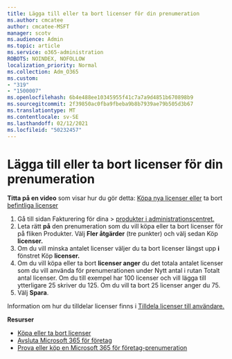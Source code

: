 ```yaml
---
title: Lägga till eller ta bort licenser för din prenumeration
ms.author: cmcatee
author: cmcatee-MSFT
manager: scotv
ms.audience: Admin
ms.topic: article
ms.service: o365-administration
ROBOTS: NOINDEX, NOFOLLOW
localization_priority: Normal
ms.collection: Adm_O365
ms.custom:
- "319"
- "1500007"
ms.openlocfilehash: 6b4e488ee10345955f41c7a7a9d4851b670898b9
ms.sourcegitcommit: 2f39850ac0fba9fbeba9b8b7939ae79b505d3b67
ms.translationtype: MT
ms.contentlocale: sv-SE
ms.lasthandoff: 02/12/2021
ms.locfileid: "50232457"
---
```

# <a name="add-or-remove-licenses-for-your-subscription"></a>Lägga till eller ta bort licenser för din prenumeration

**Titta på en video** som visar hur du gör detta: [Köpa nya licenser eller](https://go.microsoft.com/fwlink/p/?linkid=2154857) ta bort [befintliga licenser](https://go.microsoft.com/fwlink/p/?linkid=2154938)

1. Gå till sidan Fakturering för dina  >  [produkter i administrationscentret.](https://go.microsoft.com/fwlink/p/?linkid=842054)
2. Leta rätt **på** den prenumeration som du vill köpa eller ta bort licenser för på fliken Produkter. Välj **Fler åtgärder** (tre punkter) och välj sedan Köp **licenser.**
3. Om du vill minska antalet licenser väljer du ta bort licenser längst upp **i** fönstret Köp **licenser.**
4. Om du vill köpa eller ta  bort **licenser anger** du det totala antalet licenser som du vill använda för prenumerationen under Nytt antal i rutan Totalt antal licenser. Om du till exempel har 100 licenser och vill lägga till ytterligare 25 skriver du 125. Om du vill ta bort 25 licenser anger du 75.
5. Välj **Spara**.

Information om hur du tilldelar licenser finns i [Tilldela licenser till användare.](https://docs.microsoft.com/microsoft-365/admin/manage/assign-licenses-to-users)

**Resurser**
  
- [Köpa eller ta bort licenser](https://docs.microsoft.com/microsoft-365/commerce/licenses/buy-licenses)
- [Avsluta Microsoft 365 för företag](https://docs.microsoft.com/microsoft-365/commerce/subscriptions/cancel-your-subscription)
- [Prova eller köp en Microsoft 365 för företag-prenumeration](https://docs.microsoft.com/microsoft-365/commerce/try-or-buy-microsoft-365)